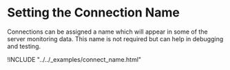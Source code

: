 # Setting the Connection Name

Connections can be assigned a name which will appear in some of the server monitoring data. This name is not required but can help in debugging and testing.

!INCLUDE "../../_examples/connect_name.html"